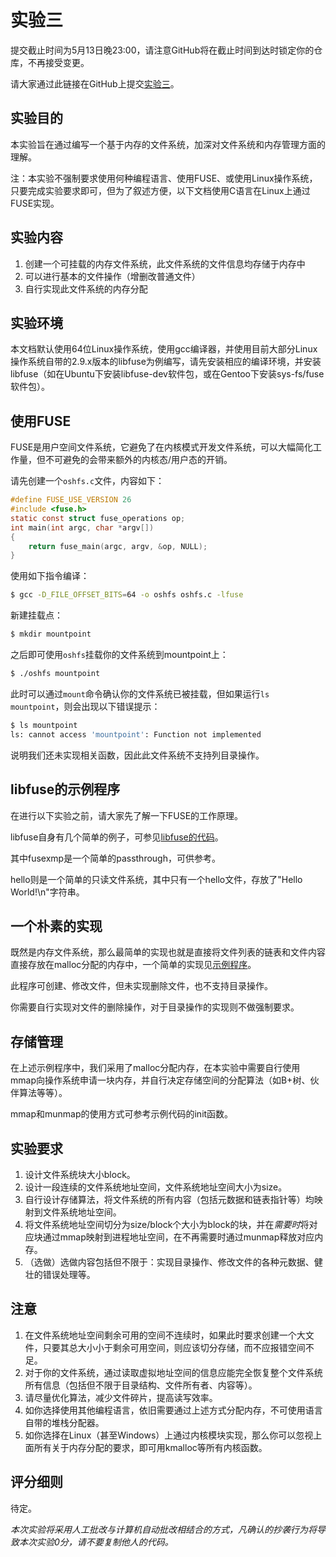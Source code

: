 实验三
======

提交截止时间为5月13日晚23:00，请注意GitHub将在截止时间到达时锁定你的仓库，不再接受变更。

请大家通过此链接在GitHub上提交[实验三](https://classroom.github.com/a/yeJkKW4S)。


实验目的
--------

本实验旨在通过编写一个基于内存的文件系统，加深对文件系统和内存管理方面的理解。

注：本实验不强制要求使用何种编程语言、使用FUSE、或使用Linux操作系统，只要完成实验要求即可，但为了叙述方便，以下文档使用C语言在Linux上通过FUSE实现。


实验内容
--------

1. 创建一个可挂载的内存文件系统，此文件系统的文件信息均存储于内存中
2. 可以进行基本的文件操作（增删改普通文件）
3. 自行实现此文件系统的内存分配


实验环境
--------

本文档默认使用64位Linux操作系统，使用gcc编译器，并使用目前大部分Linux操作系统自带的2.9.x版本的libfuse为例编写，请先安装相应的编译环境，并安装libfuse（如在Ubuntu下安装libfuse-dev软件包，或在Gentoo下安装sys-fs/fuse软件包）。


使用FUSE
--------

FUSE是用户空间文件系统，它避免了在内核模式开发文件系统，可以大幅简化工作量，但不可避免的会带来额外的内核态/用户态的开销。

请先创建一个`oshfs.c`文件，内容如下：

```c
#define FUSE_USE_VERSION 26
#include <fuse.h>
static const struct fuse_operations op;
int main(int argc, char *argv[])
{
    return fuse_main(argc, argv, &op, NULL);
}
```

使用如下指令编译：

```sh
$ gcc -D_FILE_OFFSET_BITS=64 -o oshfs oshfs.c -lfuse
```

新建挂载点：

```sh
$ mkdir mountpoint
```

之后即可使用`oshfs`挂载你的文件系统到mountpoint上：

```sh
$ ./oshfs mountpoint
```

此时可以通过`mount`命令确认你的文件系统已被挂载，但如果运行`ls mountpoint`，则会出现以下错误提示：

```sh
$ ls mountpoint
ls: cannot access 'mountpoint': Function not implemented
```

说明我们还未实现相关函数，因此此文件系统不支持列目录操作。


libfuse的示例程序
-----------------

在进行以下实验之前，请大家先了解一下FUSE的工作原理。

libfuse自身有几个简单的例子，可参见[libfuse的代码](https://github.com/libfuse/libfuse/tree/fuse_2_9_bugfix/example)。

其中fusexmp是一个简单的passthrough，可供参考。

hello则是一个简单的只读文件系统，其中只有一个hello文件，存放了"Hello World!\n"字符串。


一个朴素的实现
--------------

既然是内存文件系统，那么最简单的实现也就是直接将文件列表的链表和文件内容直接存放在malloc分配的内存中，一个简单的实现见[示例程序](oshfs.c)。

此程序可创建、修改文件，但未实现删除文件，也不支持目录操作。

你需要自行实现对文件的删除操作，对于目录操作的实现则不做强制要求。


存储管理
--------

在上述示例程序中，我们采用了malloc分配内存，在本实验中需要自行使用mmap向操作系统申请一块内存，并自行决定存储空间的分配算法（如B+树、伙伴算法等等）。

mmap和munmap的使用方式可参考示例代码的init函数。


实验要求
--------

1. 设计文件系统块大小block。
2. 设计一段连续的文件系统地址空间，文件系统地址空间大小为size。
3. 自行设计存储算法，将文件系统的所有内容（包括元数据和链表指针等）均映射到文件系统地址空间。
4. 将文件系统地址空间切分为size/block个大小为block的块，并在*需要时*将对应块通过mmap映射到进程地址空间，在不再需要时通过munmap释放对应内存。
5. （选做）选做内容包括但不限于：实现目录操作、修改文件的各种元数据、健壮的错误处理等。


注意
----

1. 在文件系统地址空间剩余可用的空间不连续时，如果此时要求创建一个大文件，只要其总大小小于剩余可用空间，则应该切分存储，而不应报错空间不足。
2. 对于你的文件系统，通过读取虚拟地址空间的信息应能完全恢复整个文件系统所有信息（包括但不限于目录结构、文件所有者、内容等）。
3. 请尽量优化算法，减少文件碎片，提高读写效率。
4. 如你选择使用其他编程语言，依旧需要通过上述方式分配内存，不可使用语言自带的堆栈分配器。
5. 如你选择在Linux（甚至Windows）上通过内核模块实现，那么你可以忽视上面所有关于内存分配的要求，即可用kmalloc等所有内核函数。


评分细则
--------

待定。

*本次实验将采用人工批改与计算机自动批改相结合的方式，凡确认的抄袭行为将导致本次实验0分，请不要复制他人的代码。*
